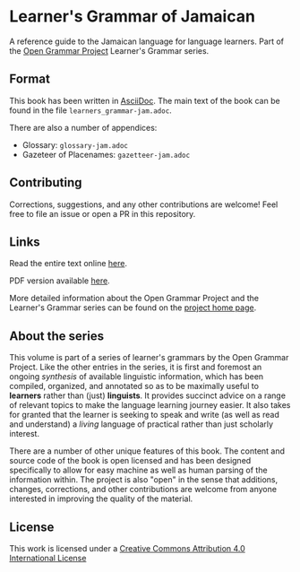 # Learner's Grammar of Jamaican

A reference guide to the Jamaican language for language learners. Part of the [Open Grammar Project](https://github.com/opengrammar) Learner's Grammar series.

## Format

This book has been written in [AsciiDoc](https://asciidoctor.org/). The main text of the book can be found in the file `learners_grammar-jam.adoc`.

There are also a number of appendices:

* Glossary: `glossary-jam.adoc`
* Gazeteer of Placenames: `gazetteer-jam.adoc`

## Contributing

Corrections, suggestions, and any other contributions are welcome! Feel free to file an issue or open a PR in this repository.

## Links

Read the entire text online [here](https://opengrammar.github.com/jam/).

PDF version available [here](https://opengrammar.github.com/jam/learners_grammar-jam.pdf).

More detailed information about the Open Grammar Project and the Learner's Grammar series can be found on the [project home page](https://opengrammar.github.io/).

## About the series

This volume is part of a series of learner's grammars by the Open Grammar Project. Like the other entries in the series, it is first and foremost an ongoing _synthesis_ of available linguistic information, which has been compiled, organized, and annotated so as to be maximally useful to **learners** rather than (just) **linguists**. It provides succinct advice on a range of relevant topics to make the language learning journey easier. It also takes for granted that the learner is seeking to speak and write (as well as read and understand) a _living_ language of practical rather than just scholarly interest.

There are a number of other unique features of this book. The content and source code of the book is open licensed and has been designed specifically to allow for easy machine as well as human parsing of the information within. The project is also "open" in the sense that additions, changes, corrections, and other contributions are welcome from anyone interested in improving the quality of the material.

## License

This work is licensed under a [Creative Commons Attribution 4.0 International License](http://creativecommons.org/licenses/by/4.0/)
